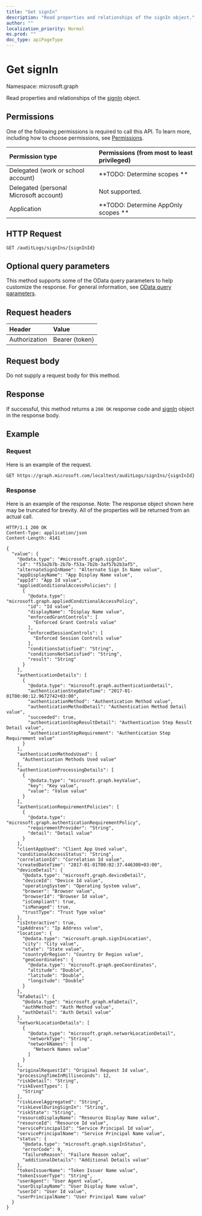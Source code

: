 ```yaml
---
title: "Get signIn"
description: "Read properties and relationships of the signIn object."
author: ""
localization_priority: Normal
ms.prod: ""
doc_type: apiPageType
---
```


# Get signIn

Namespace: microsoft.graph

Read properties and relationships of the [signIn](../resources/signin.md) object.

## Permissions
One of the following permissions is required to call this API. To learn more, including how to choose permissions, see [Permissions](/concepts/permissions-reference.md).

|Permission type|Permissions (from most to least privileged)|
|:---|:---|
|Delegated (work or school account)|**TODO: Determine scopes **|
|Delegated (personal Microsoft account)|Not supported.|
|Application|**TODO: Determine AppOnly scopes **|

## HTTP Request
<!-- {
  "blockType": "ignored"
}
-->
``` http
GET /auditLogs/signIns/{signInId}
```

## Optional query parameters
This method supports some of the OData query parameters to help customize the response. For general information, see [OData query parameters](/graph/query-parameters).

## Request headers
|Header|Value|
|:---|:---|
|Authorization|Bearer {token}|

## Request body
Do not supply a request body for this method.

## Response
If successful, this method returns a `200 OK` response code and [signIn](../resources/signin.md) object in the response body.

## Example

### Request
Here is an example of the request.
<!-- {
  "blockType": "request",
  "name": "get_signin"
}
-->
``` http
GET https://graph.microsoft.com/localtest/auditLogs/signIns/{signInId}
```

### Response
Here is an example of the response. Note: The response object shown here may be truncated for brevity. All of the properties will be returned from an actual call.
<!-- {
  "blockType": "response",
  "truncated": true,
  "@odata.type": "microsoft.graph.signIn"
}
-->
``` http
HTTP/1.1 200 OK
Content-Type: application/json
Content-Length: 4141

{
  "value": {
    "@odata.type": "#microsoft.graph.signIn",
    "id": "f53a2b7b-2b7b-f53a-7b2b-3af57b2b3af5",
    "alternateSignInName": "Alternate Sign In Name value",
    "appDisplayName": "App Display Name value",
    "appId": "App Id value",
    "appliedConditionalAccessPolicies": [
      {
        "@odata.type": "microsoft.graph.appliedConditionalAccessPolicy",
        "id": "Id value",
        "displayName": "Display Name value",
        "enforcedGrantControls": [
          "Enforced Grant Controls value"
        ],
        "enforcedSessionControls": [
          "Enforced Session Controls value"
        ],
        "conditionsSatisfied": "String",
        "conditionsNotSatisfied": "String",
        "result": "String"
      }
    ],
    "authenticationDetails": [
      {
        "@odata.type": "microsoft.graph.authenticationDetail",
        "authenticationStepDateTime": "2017-01-01T00:00:12.9672742+03:00",
        "authenticationMethod": "Authentication Method value",
        "authenticationMethodDetail": "Authentication Method Detail value",
        "succeeded": true,
        "authenticationStepResultDetail": "Authentication Step Result Detail value",
        "authenticationStepRequirement": "Authentication Step Requirement value"
      }
    ],
    "authenticationMethodsUsed": [
      "Authentication Methods Used value"
    ],
    "authenticationProcessingDetails": [
      {
        "@odata.type": "microsoft.graph.keyValue",
        "key": "Key value",
        "value": "Value value"
      }
    ],
    "authenticationRequirementPolicies": [
      {
        "@odata.type": "microsoft.graph.authenticationRequirementPolicy",
        "requirementProvider": "String",
        "detail": "Detail value"
      }
    ],
    "clientAppUsed": "Client App Used value",
    "conditionalAccessStatus": "String",
    "correlationId": "Correlation Id value",
    "createdDateTime": "2017-01-01T00:02:37.446308+03:00",
    "deviceDetail": {
      "@odata.type": "microsoft.graph.deviceDetail",
      "deviceId": "Device Id value",
      "operatingSystem": "Operating System value",
      "browser": "Browser value",
      "browserId": "Browser Id value",
      "isCompliant": true,
      "isManaged": true,
      "trustType": "Trust Type value"
    },
    "isInteractive": true,
    "ipAddress": "Ip Address value",
    "location": {
      "@odata.type": "microsoft.graph.signInLocation",
      "city": "City value",
      "state": "State value",
      "countryOrRegion": "Country Or Region value",
      "geoCoordinates": {
        "@odata.type": "microsoft.graph.geoCoordinates",
        "altitude": "Double",
        "latitude": "Double",
        "longitude": "Double"
      }
    },
    "mfaDetail": {
      "@odata.type": "microsoft.graph.mfaDetail",
      "authMethod": "Auth Method value",
      "authDetail": "Auth Detail value"
    },
    "networkLocationDetails": [
      {
        "@odata.type": "microsoft.graph.networkLocationDetail",
        "networkType": "String",
        "networkNames": [
          "Network Names value"
        ]
      }
    ],
    "originalRequestId": "Original Request Id value",
    "processingTimeInMilliseconds": 12,
    "riskDetail": "String",
    "riskEventTypes": [
      "String"
    ],
    "riskLevelAggregated": "String",
    "riskLevelDuringSignIn": "String",
    "riskState": "String",
    "resourceDisplayName": "Resource Display Name value",
    "resourceId": "Resource Id value",
    "servicePrincipalId": "Service Principal Id value",
    "servicePrincipalName": "Service Principal Name value",
    "status": {
      "@odata.type": "microsoft.graph.signInStatus",
      "errorCode": 9,
      "failureReason": "Failure Reason value",
      "additionalDetails": "Additional Details value"
    },
    "tokenIssuerName": "Token Issuer Name value",
    "tokenIssuerType": "String",
    "userAgent": "User Agent value",
    "userDisplayName": "User Display Name value",
    "userId": "User Id value",
    "userPrincipalName": "User Principal Name value"
  }
}
```

